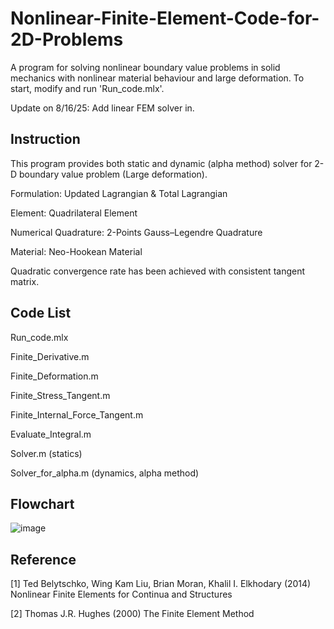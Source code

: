# Nonlinear-Finite-Element-Code-for-2D-Problems
A program for solving nonlinear boundary value problems in solid mechanics with nonlinear material behaviour and large deformation. To start, modify and run 'Run_code.mlx'.

Update on 8/16/25: Add linear FEM solver in.

## Instruction
This program provides both static and dynamic (alpha method) solver for 2-D boundary value problem (Large deformation). 

Formulation: Updated Lagrangian & Total Lagrangian

Element: Quadrilateral Element

Numerical Quadrature: 2-Points Gauss–Legendre Quadrature

Material: Neo-Hookean Material

Quadratic convergence rate has been achieved with consistent tangent matrix.

## Code List
Run_code.mlx

Finite_Derivative.m 

Finite_Deformation.m

Finite_Stress_Tangent.m

Finite_Internal_Force_Tangent.m

Evaluate_Integral.m

Solver.m (statics)

Solver_for_alpha.m (dynamics, alpha method)

## Flowchart
![image](https://user-images.githubusercontent.com/112973740/215729485-df2b4e52-0fe8-4efc-bafa-56a9231ea4ab.png)

## Reference
[1] Ted Belytschko, Wing Kam Liu, Brian Moran, Khalil I. Elkhodary (2014) Nonlinear Finite Elements for Continua and Structures

[2] Thomas J.R. Hughes (2000) The Finite Element Method

